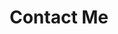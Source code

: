 ---
# page layout
layout: page

# page's content-related
title: Contact Me

# page location
permalink: /contact
---